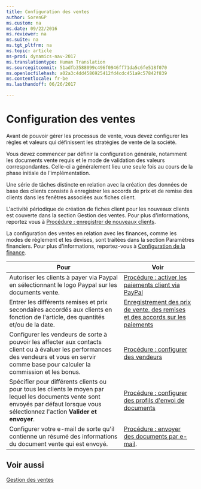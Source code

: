 ```yaml
---
title: Configuration des ventes
author: SorenGP
ms.custom: na
ms.date: 09/22/2016
ms.reviewer: na
ms.suite: na
ms.tgt_pltfrm: na
ms.topic: article
ms-prod: dynamics-nav-2017
ms.translationtype: Human Translation
ms.sourcegitcommit: 51adfb3588099c496f0946ff71da5c6fe518f070
ms.openlocfilehash: a02a3c4dd4586925412fd4cdc451a9c57842f839
ms.contentlocale: fr-be
ms.lasthandoff: 06/26/2017

---
```


# <a name="set-up-sales"></a>Configuration des ventes

Avant de pouvoir gérer les processus de vente, vous devez configurer les règles et valeurs qui définissent les stratégies de vente de la société.

Vous devez commencer par définir la configuration générale, notamment les documents vente requis et le mode de validation des valeurs correspondantes. Celle-ci a généralement lieu une seule fois au cours de la phase initiale de l'implémentation.

Une série de tâches distincte en relation avec la création des données de base des clients consiste à enregistrer les accords de prix et de remise des clients dans les fenêtres associées aux fiches client.

L'activité périodique de création de fiches client pour les nouveaux clients est couverte dans la section Gestion des ventes. Pour plus d'informations, reportez vous à [Procédure : enregistrer de nouveaux clients](sales-how-register-new-customers.md).

La configuration des ventes en relation avec les finances, comme les modes de règlement et les devises, sont traitées dans la section Paramètres financiers. Pour plus d'informations, reportez-vous à [Configuration de la finance](finance-setup-setup-finance-setup.md).

|Pour |Voir |
|---|----|
|Autoriser les clients à payer via Paypal en sélectionnant le logo Paypal sur les documents vente.|[Procédure : activer les paiements client via PayPal](sales-how-enable-customer-payments-paypal.md)|
|Entrer les différents remises et prix secondaires accordés aux clients en fonction de l'article, des quantités et/ou de la date.|[Enregistrement des prix de vente, des remises et des accords sur les paiements](sales-how-record-sales-price-discount-payment-agreements.md)|
|Configurer les vendeurs de sorte à pouvoir les affecter aux contacts client ou à évaluer les performances des vendeurs et vous en servir comme base pour calculer la commission et les bonus.|[Procédure : configurer des vendeurs](sales-how-setup-salespeople.md)|
|Spécifier pour différents clients ou pour tous les clients le moyen par lequel les documents vente sont envoyés par défaut lorsque vous sélectionnez l'action **Valider et envoyer**.|[Procédure : configurer des profils d'envoi de documents](sales-how-setup-document-send-profiles.md)|
|Configurer votre e-mail de sorte qu'il contienne un résumé des informations du document vente qui est envoyé.|[Procédure : envoyer des documents par e-mail](ui-how-send-documents-email.md).|

## <a name="see-also"></a>Voir aussi  
[Gestion des ventes](sales-manage-sales.md)

